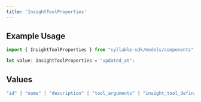 ```yaml
---
title: 'InsightToolProperties'
---
```


## Example Usage

```typescript
import { InsightToolProperties } from "syllable-sdk/models/components";

let value: InsightToolProperties = "updated_at";
```

## Values

```typescript
"id" | "name" | "description" | "tool_arguments" | "insight_tool_definition_id" | "updated_at"
```